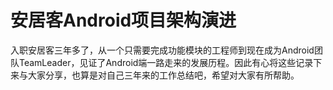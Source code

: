 # 安居客Android项目架构演进

入职安居客三年多了，从一个只需要完成功能模块的工程师到现在成为Android团队TeamLeader，见证了Android端一路走来的发展历程。因此有心将这些记录下来与大家分享，也算是对自己三年来的工作总结吧，希望对大家有所帮助。



